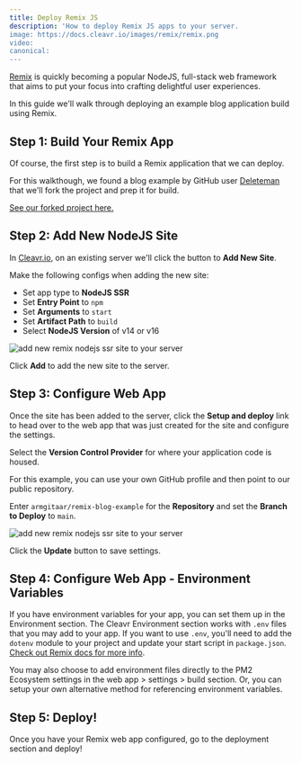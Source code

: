 ```yaml
---
title: Deploy Remix JS
description: 'How to deploy Remix JS apps to your server.
image: https://docs.cleavr.io/images/remix/remix.png
video: 
canonical: 
---
```


[Remix](https://remix.run/) is quickly becoming a popular NodeJS, full-stack web framework that aims to put your focus into crafting delightful user experiences. 

In this guide we'll walk through deploying an example blog application build using Remix. 

## Step 1: Build Your Remix App

Of course, the first step is to build a Remix application that we can deploy. 

For this walkthough, we found a blog example by GitHub user [Deleteman](https://github.com/deleteman/remix-blog-example) that we'll fork the project and prep it for build. 

[See our forked project here.](https://github.com/armgitaar/remix-blog-example)

## Step 2: Add New NodeJS Site

In [Cleavr.io](https://cleavr.io), on an existing server we'll click the button to **Add New Site**. 
 
Make the following configs when adding the new site: 

- Set app type to **NodeJS SSR** 
- Set **Entry Point** to `npm`
- Set **Arguments** to `start`
- Set **Artifact Path** to `build`
- Select **NodeJS Version** of v14 or v16

![add new remix nodejs ssr site to your server](/images/remix/node-ssr-site-new.png)

Click **Add** to add the new site to the server. 

## Step 3: Configure Web App

Once the site has been added to the server, click the **Setup and deploy** link to head over to the web app that was just created for the site and configure the settings. 

Select the **Version Control Provider** for where your application code is housed. 

For this example, you can use your own GitHub profile and then point to our public repository. 

Enter `armgitaar/remix-blog-example` for the **Repository** and set the **Branch to Deploy** to `main`.

![add new remix nodejs ssr site to your server](/images/remix/setup-code-repo.png)

Click the **Update** button to save settings. 

## Step 4: Configure Web App - Environment Variables

If you have environment variables for your app, you can set them up in the Environment section. The Cleavr Environment section works with `.env` files that you may add to your app. If you want to use `.env`, you'll 
need to add the `dotenv` module to your project and update your start script in `package.json`. [Check out Remix docs for more info](https://remix.run/docs/en/v1/guides/envvars#server-environment-variables).

You may also choose to add environment files directly to the PM2 Ecosystem settings in the web app > settings > build section. Or, you can setup your own alternative method for referencing environment variables. 

 ## Step 5: Deploy!
 
 Once you have your Remix web app configured, go to the deployment section and deploy! 
